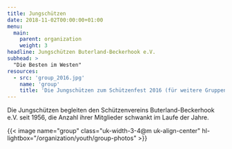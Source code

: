```yaml
---
title: Jungschützen
date: 2018-11-02T00:00:00+01:00
menu:
  main:
    parent: organization
    weight: 3    
headline: Jungschützen Buterland-Beckerhook e.V.
subhead: > 
  "Die Besten im Westen"
resources:
  - src: 'group_2016.jpg'
    name: 'group'
    title: 'Die Jungschützen zum Schützenfest 2016 (für weitere Gruppenbilder auf das Bild klicken)'
---
```


Die Jungschützen begleiten den Schützenvereins Buterland-Beckerhook e.V. seit 1956, die Anzahl ihrer Mitglieder 
schwankt im Laufe der Jahre.<!--more-->

{{< image name="group" class="uk-width-3-4@m uk-align-center" hl-lightbox="/organization/youth/group-photos" >}}

